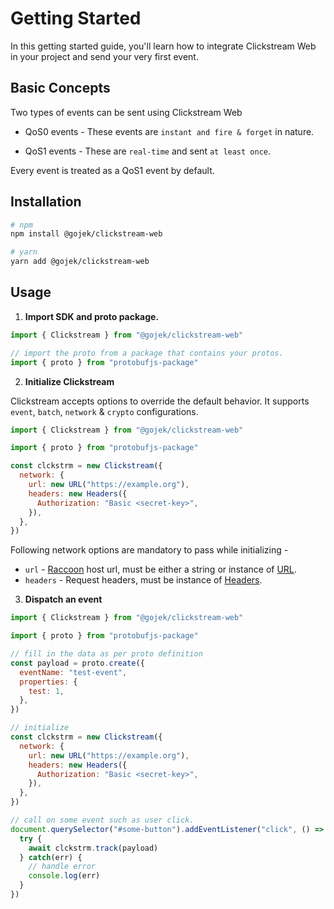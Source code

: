 # Getting Started

In this getting started guide, you'll learn how to integrate Clickstream Web in your project and send your very first event.

## Basic Concepts

Two types of events can be sent using Clickstream Web

- QoS0 events - These events are `instant and fire & forget` in nature.

- QoS1 events - These are `real-time` and sent `at least once`.

Every event is treated as a QoS1 event by default.

## Installation

```sh
# npm
npm install @gojek/clickstream-web

# yarn
yarn add @gojek/clickstream-web
```

## Usage

1. **Import SDK and proto package.**

```js
import { Clickstream } from "@gojek/clickstream-web"

// import the proto from a package that contains your protos.
import { proto } from "protobufjs-package"
```

2. **Initialize Clickstream**

Clickstream accepts options to override the default behavior. It supports `event`, `batch`, `network` & `crypto` configurations.

```js
import { Clickstream } from "@gojek/clickstream-web"

import { proto } from "protobufjs-package"

const clckstrm = new Clickstream({
  network: {
    url: new URL("https://example.org"),
    headers: new Headers({
      Authorization: "Basic <secret-key>",
    }),
  },
})
```

Following network options are mandatory to pass while initializing -

- `url` - [Raccoon](https://odpf.github.io/raccoon/) host url, must be either a string or instance of [URL](https://developer.mozilla.org/en-US/docs/Web/API/URL).
- `headers` - Request headers, must be instance of [Headers](https://developer.mozilla.org/en-US/docs/Web/API/Headers).

3. **Dispatch an event**

```js
import { Clickstream } from "@gojek/clickstream-web"

import { proto } from "protobufjs-package"

// fill in the data as per proto definition
const payload = proto.create({
  eventName: "test-event",
  properties: {
    test: 1,
  },
})

// initialize
const clckstrm = new Clickstream({
  network: {
    url: new URL("https://example.org"),
    headers: new Headers({
      Authorization: "Basic <secret-key>",
    }),
  },
})

// call on some event such as user click.
document.querySelector("#some-button").addEventListener("click", () => {
  try {
    await clckstrm.track(payload)
  } catch(err) {
    // handle error
    console.log(err)
  }
})
```
